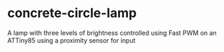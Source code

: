 # concrete-circle-lamp
A lamp with three levels of brightness controlled using Fast PWM on an ATTiny85 using a proximity sensor for input

